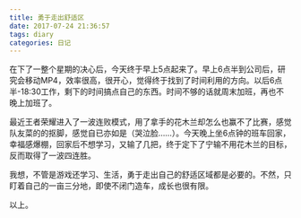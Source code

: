 ```yaml
---
title: 勇于走出舒适区
date: 2017-07-24 21:36:57
tags: diary
categories: 日记
---
```

在下了一整个星期的决心后，今天终于早上5点起来了。早上6点半到公司后，研究会移动MP4，效率很高，很开心，觉得终于找到了时间利用的方向。以后6点半-18:30工作，剩下的时间搞点自己的东西。时间不够的话就周末加班，再也不晚上加班了。

最近王者荣耀进入了一波连败模式，用了拿手的花木兰却怎么也赢不了比赛，感觉队友菜的的抠脚，感觉自已亦如是（哭泣脸……）。今天晚上坐6点钟的班车回家，幸福感爆棚，回家后不想学习，又输了几把，终于定下了宁输不用花木兰的目标，反而取得了一波四连胜。

我想，不管是游戏还学习、生活，勇于走出自己的舒适区域都是必要的。不然，只盯着自己的一亩三分地，即使不闭门造车，成长也很有限。

以上。
